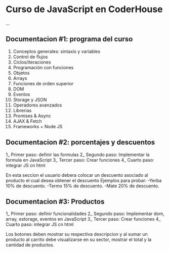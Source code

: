 # Curso de JavaScript en CoderHouse


...


## Documentacion #1: programa del curso

1. Conceptos generales: sintaxis y variables
2. Control de flujos
3. Ciclos/iteraciones
4. Programación con funciones
5. Objetos
6. Arrays
7. Funciones de orden superior
8. DOM
9. Eventos
10. Storage y JSON
12. Operadores avanzados
13. Librerias
14. Promises & Async
15. AJAX & Fetch
16. Frameworks + Node JS




## Documentacion #2:  porcentajes y descuentos

1_ Primer paso: definir las formulas
2_ Segundo paso: Implementar la formula en JavaScript
3_ Tercer paso: Crear funciones
4_ Cuarto paso: integrar JS cn html

En esta seccion el usuario debera colocar un descuento asociado al producto el cual desea obtener el descuento
Ejemplos para probar:
-Yerba 10% de descuento.
-Termo 15% de descuento.
-Mate 20% de descuento.

## Documentacion #3:  Productos

1_ Primer paso: definir funcionalidades
2_ Segundo paso: Implementar dom, array, estorage, eventos en JavaScript
3_ Tercer paso: Crear funciones
4_ Cuarto paso: integrar JS cn html



Los botones deben mostrar su respectiva descripcion y al sumar un producto al carrito debe visualizarse en su sector, mostrar el total y la cantidad de productos.
